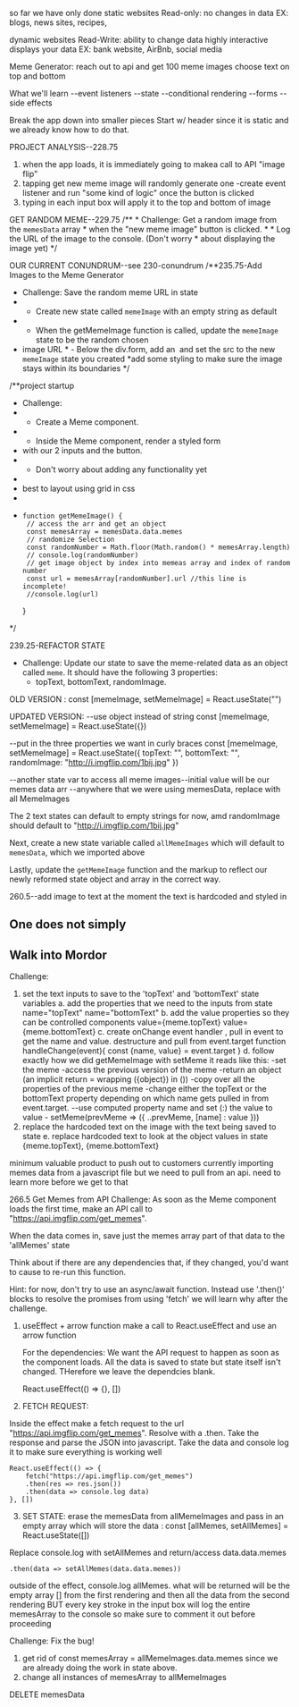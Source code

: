 so far we have only done static websites
Read-only: no changes in data 
EX: blogs, news sites, recipes,


dynamic websites
Read-Write: ability to change data 
highly interactive 
displays your data 
EX: bank website, AirBnb, social media

Meme Generator: 
reach out to api and get 100 meme images 
choose text on top and bottom 

What we'll learn 
--event listeners 
--state
--conditional rendering 
--forms
--side effects 

Break the app down into smaller pieces 
Start w/ header since it is static and we already know how to do that. 

PROJECT ANALYSIS--228.75
1. when the app loads, it is immediately going to makea call to API "image flip"
2. tapping get new meme image will randomly generate one
    -create event listener and run "some kind of logic" once the button is clicked 
3. typing in each input box will apply it to the top and bottom of image

GET RANDOM MEME--229.75
    /**
     * Challenge: Get a random image from the `memesData` array
     * when the "new meme image" button is clicked.
     * 
     * Log the URL of the image to the console. (Don't worry
     * about displaying the image yet)
     */

OUR CURRENT CONUNDRUM--see 230-conundrum
/**235.75-Add Images to the Meme Generator

* Challenge: Save the random meme URL in state
* - Create new state called `memeImage` with an empty string as default
* - When the getMemeImage function is called, update the `memeImage` state to be the random chosen
*   image URL * - Below the div.form, add an <img /> and set the src to the new `memeImage` state you created
*add some styling to make sure the image stays within its boundaries
*/        

/**project startup
 * Challenge: 
 * - Create a Meme component.
 * - Inside the Meme component, render a styled form
 *   with our 2 inputs and the button.
 * - Don't worry about adding any functionality yet
 * 
 * best to layout using grid in css
 * 
 *     function getMemeImage() {
        // access the arr and get an object
        const memesArray = memesData.data.memes
        // randomize Selection
        const randomNumber = Math.floor(Math.random() * memesArray.length)
        // console.log(randomNumber)
        // get image object by index into memeas array and index of random number
        const url = memesArray[randomNumber].url //this line is incomplete!
        //console.log(url)
    }

 */


239.25-REFACTOR STATE 
* Challenge: Update our state to save the meme-related data as an object called `meme`. It should have the following 3 properties:
     * topText, bottomText, randomImage.

OLD VERSION :
    const [memeImage, setMemeImage] = React.useState("")

UPDATED VERSION:
--use object instead of string 
    const [memeImage, setMemeImage] = React.useState({})

--put in the three properties we want in curly braces 
    const [memeImage, setMemeImage] = React.useState({
        topText: "", 
        bottomText: "", 
        randomImage: "http://i.imgflip.com/1bij.jpg" 
    })

--another state var to access all meme images--initial value will be our memes data arr
--anywhere that we were using memesData, replace with all MemeImages

The 2 text states can default to empty strings for now, amd randomImage should default to "http://i.imgflip.com/1bij.jpg"

Next, create a new state variable called `allMemeImages`
which will default to `memesData`, which we imported above

Lastly, update the `getMemeImage` function and the markup 
to reflect our newly reformed state object and array in the
correct way.

260.5--add image to text 
at the moment the text is hardcoded and styled  in 
    <h2 className="meme--text top">One does not simply</h2>
    <h2 className="meme--text bottom">Walk into Mordor</h2>

Challenge: 
1. set the text inputs to save to the 'topText' and 'bottomText' state variables 
    a. add the properties that we need to the inputs from state 
        name="topText"
        name="bottomText"
    b. add the value properties so they can be controlled components
        value={meme.topText}
        value={meme.bottomText}
    c. create onChange event handler , pull in event to get the name and value. destructure and pull from event.target 
        function handleChange(event){
            const {name, value} = event.target 
        }
    d. follow exactly how we did getMemeImage with setMeme
        it reads like this: 
        -set the meme -access the previous version of the meme -return an object (an implicit return = wrapping ({object}) in ()) -copy over all the properties of the previous meme -change either the topText or the bottomText property depending on which name gets pulled in from event.target. --use computed property name and set (:) the value to value -
        setMeme(prevMeme => ({
            ..prevMeme,
            [name] : value
        }))
2. replace the hardcoded text on the image with the text being saved to state 
    e. replace hardcoded text to look at the object values in state 
        {meme.topText}, {meme.bottomText}
 
minimum valuable product to push out to customers
currently importing memes data from a javascript file but we need to pull from an api. need to learn more before we get to that 

266.5 Get Memes from API 
Challenge: 
As soon as the Meme component loads the first time, make an API call to "https://api.imgflip.com/get_memes".

When the data comes in, save just the memes array part of that data to the 'allMemes' state 

Think about if there are any dependencies that, if they changed, you'd want to cause to re-run this function. 

Hint: for now, don't try to use an async/await function. Instead use '.then()' blocks to resolve the promises from using 'fetch' we will learn why after the challenge. 

1. useEffect + arrow function
make a call to React.useEffect and use an arrow function 

    For the dependencies: We want the API request to happen as soon as the component loads. All the data is saved to state but state itself isn't changed. THerefore we leave the dependcies blank. 

    React.useEffect(() => {}, [])

2. FETCH REQUEST: 

Inside the effect make a fetch request to the url "https://api.imgflip.com/get_memes". Resolve with a .then. Take the response and parse the JSON into javascript. Take the data and console log it to make sure everything is working well 

    React.useEffect(() => {
        fetch("https://api.imgflip.com/get_memes")
        .then(res => res.json())
        .then(data => console.log data)
    }, [])

3. SET STATE: 
erase the memesData from allMemeImages and pass in an empty array which will store the data : 
    const [allMemes, setAllMemes] = React.useState([])
    
Replace console.log with setAllMemes and return/access data.data.memes 

    .then(data => setAllMemes(data.data.memes))

outside of the effect, console.log allMemes. what will be returned will be the empty array [] from the first rendering and then all the data from the second rendering BUT
every key stroke in the input box will log the entire memesArray to the console so make sure to comment it out before proceeding 

Challenge: Fix the bug! 

1. get rid of 
    const memesArray = allMemeImages.data.memes
since we are already doing the work in state above. 
2. change all instances of memesArray to allMemeImages

DELETE memesData





